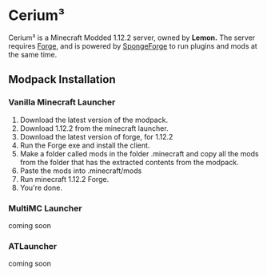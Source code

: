 # Cerium³
Cerium³ is a Minecraft Modded 1.12.2 server, owned by **Lemon.** The server requires [Forge](https://files.minecraftforge.net/), and is powered by [SpongeForge](https://www.spongepowered.org/) to run plugins and mods at the same time.

## Modpack Installation

### Vanilla Minecraft Launcher
1) Download the latest version of the modpack. 
2) Download 1.12.2 from the minecraft launcher.
3) Download the latest version of forge, for 1.12.2
4) Run the Forge exe and install the client.
5) Make a folder called mods in the folder .minecraft and copy all the mods from the folder that has the extracted contents from the modpack.
6) Paste the mods into .minecraft/mods
7) Run minecraft 1.12.2 Forge.
8) You're done.

### MultiMC Launcher
coming soon

### ATLauncher
coming soon
